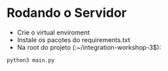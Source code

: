 # Rodando o Servidor
- Crie o virtual enviroment
- Instale os pacotes do requirements.txt
- Na root do projeto (:~/integration-workshop-3$):
```
python3 main.py
```
